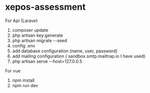 # xepos-assessment

For Api (Larave)

1. composer update
2. php artisan key:generate
3. php artisan migrate --seed
4. config .env
5. add database configuration (name, user, password)
6. add mailing configuration ( sandbox.smtp.mailtrap.io I have used)
7. php artisan serve --host=127.0.0.5

For vue
1. npm install
2. npm run dev
